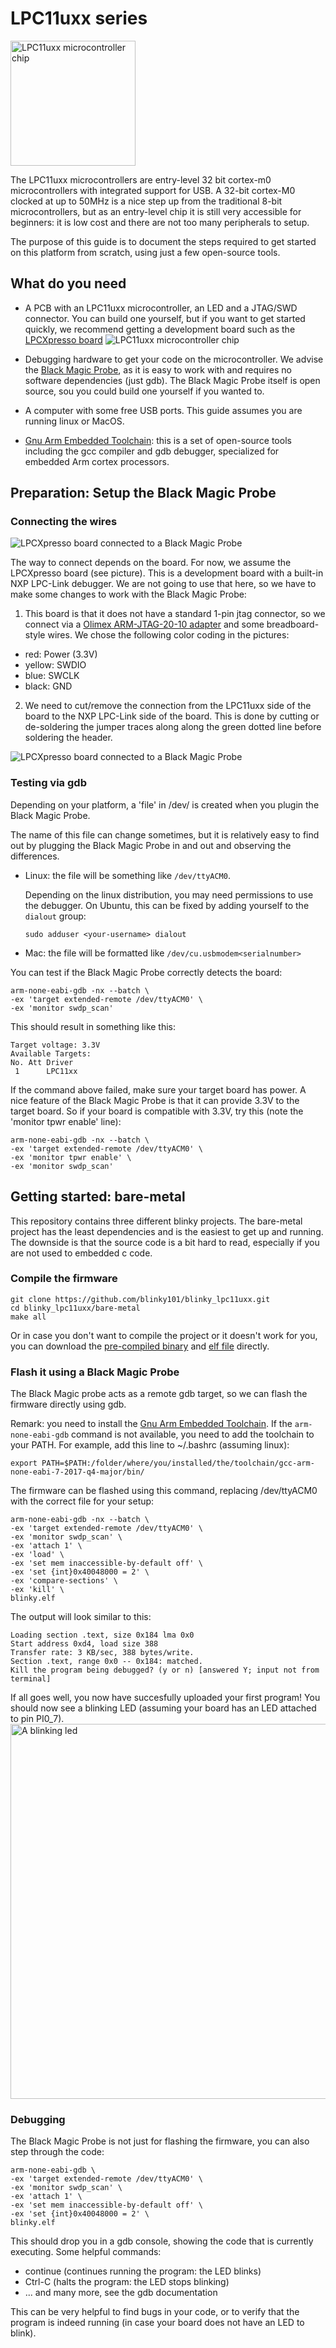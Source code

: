 # LPC11uxx series

<img src="img/lpc11uxx.jpg" alt="LPC11uxx microcontroller chip" width="200">

The LPC11uxx microcontrollers are entry-level 32 bit cortex-m0 microcontrollers with integrated support for USB. A 32-bit cortex-M0 clocked at up to 50MHz is a nice step up from the traditional 8-bit microcontrollers, but as an entry-level chip it is still very accessible for beginners: it is low cost and there are not too many peripherals to setup.

The purpose of this guide is to document the steps required to get started on this platform from scratch, using just a few open-source tools.

## What do you need

* A PCB with an LPC11uxx microcontroller, an LED and a JTAG/SWD connector. You can build one yourself, but if you want to get started quickly, we recommend getting a development board such as the [LPCXpresso board](https://www.nxp.com/support/developer-resources/software-development-tools/lpc-developer-resources-/lpc-microcontroller-utilities/lpcxpresso-board-for-lpc11u24:OM13066) <img src="img/lpcxpresso_board.jpg" alt="LPC11uxx microcontroller chip">


* Debugging hardware to get your code on the microcontroller. We advise the [Black Magic Probe](https://github.com/blacksphere/blackmagic/wiki), as it is easy to work with and requires no software dependencies (just gdb). The Black Magic Probe itself is open source, sou you could build one yourself if you wanted to.

* A computer with some free USB ports. This guide assumes you are running linux or MacOS.

* [Gnu Arm Embedded Toolchain](https://developer.arm.com/open-source/gnu-toolchain/gnu-rm/downloads): this is a set of open-source tools including the gcc compiler and gdb debugger, specialized for embedded Arm cortex processors.


## Preparation: Setup the Black Magic Probe

### Connecting the wires
<img src="img/lpcxpresso_with_blackmagic.jpg" alt="LPCXpresso board connected to a Black Magic Probe">

The way to connect depends on the board. For now, we assume the LPCXpresso board (see picture). This is a development board with a built-in NXP LPC-Link debugger. We are not going to use that here, so we have to make some changes to work with the Black Magic Probe:

1. This board is that it does not have a standard 1-pin jtag connector, so we connect via a [Olimex ARM-JTAG-20-10 adapter](https://www.olimex.com/Products/ARM/JTAG/ARM-JTAG-20-10/) and some breadboard-style wires.
  We chose the following color coding in the pictures:
  * red: Power (3.3V)
  * yellow: SWDIO
  * blue: SWCLK
  * black: GND
  
2. We need to cut/remove the connection from the LPC11uxx side of the board to the NXP LPC-Link side of the board.
  This is done by cutting or de-soldering the jumper traces along along the green dotted line before soldering the header.

<img src="img/lpcxpresso_connections.jpg" alt="LPCXpresso board connected to a Black Magic Probe">

### Testing via gdb

Depending on your platform, a 'file' in /dev/ is created when you plugin the Black Magic Probe.

The name of this file can change sometimes, but it is relatively easy to find out by plugging the Black Magic Probe in and out and observing the differences.

* Linux: the file will be something like `/dev/ttyACM0`.
  
  Depending on the linux distribution, you may need permissions to use the debugger. On Ubuntu, this can be fixed by adding yourself to the `dialout` group:
  ```
  sudo adduser <your-username> dialout
  ```
* Mac: the file will be formatted like `/dev/cu.usbmodem<serialnumber>`

You can test if the Black Magic Probe correctly detects the board:

```
arm-none-eabi-gdb -nx --batch \
-ex 'target extended-remote /dev/ttyACM0' \
-ex 'monitor swdp_scan'
```
This should result in something like this:
```
Target voltage: 3.3V
Available Targets:
No. Att Driver
 1      LPC11xx
```
If the command above failed, make sure your target board has power. A nice feature of the Black Magic Probe is that it can provide 3.3V to the target board. So if your board is compatible with 3.3V, try this (note the 'monitor tpwr enable' line):
```
arm-none-eabi-gdb -nx --batch \
-ex 'target extended-remote /dev/ttyACM0' \
-ex 'monitor tpwr enable' \
-ex 'monitor swdp_scan'
```


## Getting started: bare-metal

This repository contains three different blinky projects. The bare-metal project has the least dependencies and is the easiest to get up and running. The downside is that the source code is a bit hard to read, especially if you are not used to embedded c code.

### Compile the firmware
```
git clone https://github.com/blinky101/blinky_lpc11uxx.git
cd blinky_lpc11uxx/bare-metal
make all
```

Or in case you don't want to compile the project or it doesn't work for you, you can download the [pre-compiled binary](https://github.com/blinky101/blinky_lpc11uxx/tree/master/bare-metal/blinky.bin) and [elf file](https://github.com/blinky101/blinky_lpc11uxx/tree/master/bare-metal/blinky.elf) directly.

### Flash it using a Black Magic Probe

The Black Magic probe acts as a remote gdb target, so we can flash the firmware directly using gdb.

Remark: you need to install the [Gnu Arm Embedded Toolchain](https://developer.arm.com/open-source/gnu-toolchain/gnu-rm/downloads). If the `arm-none-eabi-gdb` command is not available, you need to add the toolchain to your PATH. For example, add this line to ~/.bashrc (assuming linux):
```
export PATH=$PATH:/folder/where/you/installed/the/toolchain/gcc-arm-none-eabi-7-2017-q4-major/bin/
```

The firmware can be flashed using this command, replacing /dev/ttyACM0 with the correct file for your setup:
```
arm-none-eabi-gdb -nx --batch \
-ex 'target extended-remote /dev/ttyACM0' \
-ex 'monitor swdp_scan' \
-ex 'attach 1' \
-ex 'load' \
-ex 'set mem inaccessible-by-default off' \
-ex 'set {int}0x40048000 = 2' \
-ex 'compare-sections' \
-ex 'kill' \
blinky.elf
```
The output will look similar to this:
```
Loading section .text, size 0x184 lma 0x0
Start address 0xd4, load size 388
Transfer rate: 3 KB/sec, 388 bytes/write.
Section .text, range 0x0 -- 0x184: matched.
Kill the program being debugged? (y or n) [answered Y; input not from terminal]

```
If all goes well, you now have succesfully uploaded your first program!
You should now see a blinking LED (assuming your board has an LED attached to pin PI0_7).
<img src="img/lpcxpresso_blink.jpg" alt="A blinking led" width="600">

### Debugging

The Black Magic Probe is not just for flashing the firmware, you can also step through the code:
```
arm-none-eabi-gdb \
-ex 'target extended-remote /dev/ttyACM0' \
-ex 'monitor swdp_scan' \
-ex 'attach 1' \
-ex 'set mem inaccessible-by-default off' \
-ex 'set {int}0x40048000 = 2' \
blinky.elf
```
This should drop you in a gdb console, showing the code that is currently executing. Some helpful commands:
* continue (continues running the program: the LED blinks)
* Ctrl-C (halts the program: the LED stops blinking)
* ... and many more, see the gdb documentation

This can be very helpful to find bugs in your code, or to verify that the program is indeed running (in case your board does not have an LED to blink).

